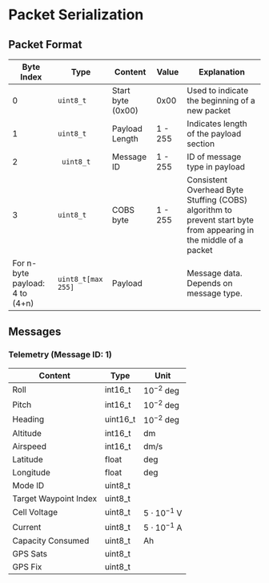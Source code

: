 # Packet Serialization

## Packet Format

| Byte Index | Type | Content                           | Value   | Explanation |
|   -    |-   | --------------------------------- | ------- | - |
| 0        | `uint8_t` | Start byte (0x00)                 | 0x00 | Used to indicate the beginning of a new packet |
| 1          | `uint8_t`| Payload Length                    | 1 - 255 | Indicates length of the payload section |
| 2           |` uint8_t` | Message ID | 1 - 255 | ID of message type in payload |
| 3          |  `uint8_t`| COBS byte | 1 - 255 | Consistent Overhead Byte Stuffing (COBS) algorithm to prevent start byte from appearing in the middle of a packet |
| For n-byte payload: 4 to (4+n)  | `uint8_t[max 255]`       | Payload   |       |  Message data. Depends on message type. |

## Messages

### Telemetry (Message ID: 1)

| Content          | Type     | Unit |
| ---------------- | -------- | ---- |
| Roll             | int16_t  | $10^{-2}$ deg  |
| Pitch            | int16_t  | $10^{-2}$ deg  |
| Heading          | uint16_t | $10^{-2}$ deg  |
| Altitude         | int16_t  | dm   |          
| Airspeed         | int16_t  | dm/s |
| Latitude         | float    | deg  |       
| Longitude        | float    | deg  |
| Mode ID          | uint8_t  |      |
| Target Waypoint Index | uint8_t |  |         
| Cell Voltage     | uint8_t  | $5\cdot10^{-1}$ V    |    
| Current          | uint8_t  | $5\cdot10^{-1}$ A    |   
| Capacity Consumed | uint8_t | Ah   | 
| GPS Sats | uint8_t |  | |
| GPS Fix | uint8_t | | | 
